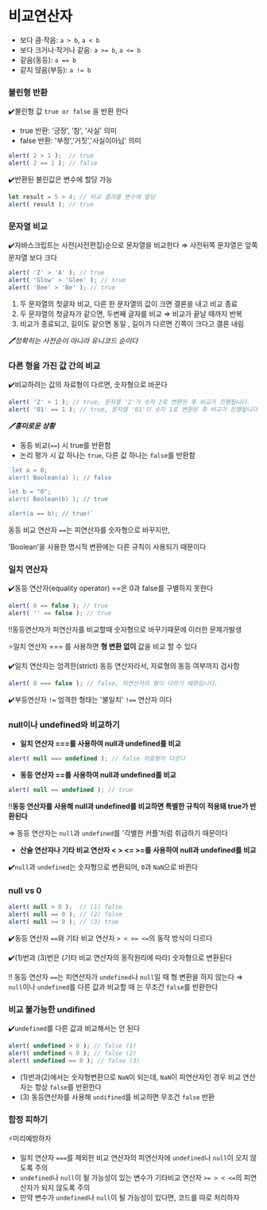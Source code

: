 # 비교연산자 #
- 보다 큼·작음: `a > b`, `a < b`
- 보다 크거나·작거나 같음: `a >= b`, `a <= b`
- 같음(동등): `a == b`
- 같지 않음(부등):  `a != b`

### 불린형 반환

✔️불린형 값 `true or false` 을 반환 한다

- true 반환:  ‘긍정’, ‘참’, '사실' 의미
- false 반환:  '부정','거짓','사실이아님' 의미

```jsx
alert( 2 > 1 );  // true
alert( 2 == 1 ); // false
```

✔️반환된 불린값은 변수에 할당 가능

```jsx
let result = 5 > 4; // 비교 결과를 변수에 할당
alert( result ); // true
```

### 문자열 비교

✔️자바스크립트는 사전(사전편집)순으로 문자열을 비교한다 ⇒ 사전뒤쪽 문자열은 앞쪽문자열 보다 크다

```jsx
alert( 'Z' > 'A' ); // true
alert( 'Glow' > 'Glee' ); // true
alert( 'Bee' > 'Be' ); // true
```

1. 두 문자열의 첫글자 비교, 다른 한 문자열의 값이 크면 결론을 내고 비교 종료
2. 두 문자열의 첫글자가 같으면, 두번째 글자를 비교 ⇒ 비교가 끝날 때까지 반복
3. 비교가 종료되고, 길이도 같으면 동일 , 길이가 다르면 긴쪽이 크다고 결론 내림

*🖊️정확히는 사전순이 아니라 유니코드 순이다*

### 다른 형을 가진 값 간의 비교

✔️비교하려는 값의 자료형이 다르면, 숫자형으로 바꾼다

```jsx
alert( '2' > 1 ); // true, 문자열 '2'가 숫자 2로 변환된 후 비교가 진행됩니다.
alert( '01' == 1 ); // true, 문자열 '01'이 숫자 1로 변환된 후 비교가 진행됩니다.
```

*🖊️**흥미로운 상황***

- 동등 비교(`==`) 시 true를 반환함
- 논리 평가 시 값 하나는 `true`, 다른 값 하나는 `false`를 반환함

```jsx
`let a = 0;
alert( Boolean(a) ); // false

let b = "0";
alert( Boolean(b) ); // true

alert(a == b); // true!`
```

 동등 비교 연산자 `==`는  피연산자를 숫자형으로 바꾸지만,

 'Boolean’을 사용한 명시적 변환에는 다른 규칙이 사용되기 때문이다

### 일치 연산자

✔️동등 연산자(equality operator) ==은 0과 false를 구별하지 못한다

```jsx
alert( 0 == false ); // true
alert( '' == false ); // true
```

‼️동등연산자가 피연산자를 비교할때  숫자형으로 바꾸기때문에 이러한 문제가발생

⭐일치 연산자 === 를 사용하면 **형 변환 없이** 값을 비교 할 수 있다

✔️일치 연산자는 엄격한(strict) 동등 연산자라서, 자료형의 동등 여부까지 검사함

```jsx
alert( 0 === false ); // false, 피연산자의 형이 다르기 때문입니다.
```

✔️부등연산자 `!=` 엄격한 형태는 '불일치' `!==` 연산자 이다

### null이나 undefined와 비교하기

- **일치 연산자 ===를 사용하여 null과 undefined를 비교**

```jsx
alert( null === undefined ); // false 자료형이 다르다
```

- **동등 연산자 ==를 사용하여 null과 undefined를 비교**

```jsx
alert( null == undefined ); // true
```

‼️**동등 연산자를 사용해 null과 undefined를 비교하면 특별한 규칙이 적용돼 true가 반환된다**

⇒ 동등 연산자는 `null`과 `undefined`를 '각별한 커플’처럼 취급하기 때문이다

- **산술 연산자나 기타 비교 연산자 < > <= >=를 사용하여 null과 undefined를 비교**

✔️`null`과 `undefined`는 숫자형으로 변환되어, `0`과 `NaN`으로 바뀐다

### null vs 0

```jsx
alert( null > 0 );  // (1) false
alert( null == 0 ); // (2) false
alert( null >= 0 ); // (3) true
```

✔️동등 연산자 `==`와 기타 비교 연산자 `> < >= <=`의 동작 방식이 다르다

✔️(1)번과 (3)번은 (기타 비교 연산자의 동작원리에 따라) 숫자형으로 변환된다

‼️ 동등 연산자 `==`는 피연산자가 `undefined`나 `null`일 때 형 변환을 하지 않는다 ⇒ `null`이나 `undefined`를 다른 값과 비교할 때 는 무조건 `false`를 반환한다

### 비교 불가능한 undifined

✔️`undefined`를 다른 값과 비교해서는 안 된다

```jsx
alert( undefined > 0 ); // false (1)
alert( undefined < 0 ); // false (2)
alert( undefined == 0 ); // false (3)
```

- (1)번과(2)에서는 숫자형변환으로 `NaN`이 되는데, `NaN`이 피연산자인 경우 비교 연산자는 항상 `false`를 반환한다
- (3) 동등연산자를 사용해 `undifined`를 비교하면 무조건 `false` 반환

### 함정 피하기

⚡미리예방하자

- 일치 연산자 `===`를 제외한 비교 연산자의 피연산자에 `undefined`나 `null`이 오지 않도록 주의
- `undefined`나 `null`이 될 가능성이 있는 변수가 기타비교 연산자 `>= > < <=`의 피연산자가 되지 않도록 주의
- 만약 변수가 `undefined`나 `null`이 될 가능성이 있다면, 코드를 따로 처리하자
